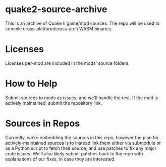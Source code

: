 # quake2-source-archive
This is an archive of Quake II game/mod sources. The repo will be used to compile cross-platform/cross-arch WASM binaries.

# Licenses
Licenses per-mod are included in the mods' source folders.

# How to Help
Submit sources to mods as issues, and we'll handle the rest. If the mod is actively maintained, submit the repository link.

# Sources in Repos
Currently, we're embedding the sources in this repo, however the plan for actively-maintained sources is to instead link them either via submodule or as a Python script to fetch their source, and use patches to fix any major code issues. We'll also likely submit patches back to the repo with explanations of our fixes, in case they are interested.

